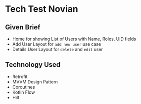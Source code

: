 # Tech Test Novian

## Given Brief

* Home for showing List of Users with Name, Roles, UID fields
* Add User Layout for `add new user` use case
* Details User Layout for `delete` and `edit` user

## Technology Used

* Retrofit
* MVVM Design Pattern
* Coroutines
* Kotlin Flow
* Hilt

